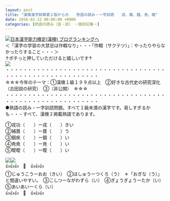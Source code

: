 ```yaml
---
layout: post
title: "漢検漢字辞典第２版から⑯　　熟語の読み・一字訓読　　戎、葺、錮、尭、曖"
date: 2016-02-22 00:00:00 +0900
categories: [熟語の読み（音・訓）　－個別記事－]
---
```


[![](/syuusyuu9701/assets/images/漢検漢字辞典第２版から⑯-熟語の読み・一字訓読-戎、葺、錮、尭、曖-br_c_3028_1.gif)](http://blog.with2.net/link.php?1659096:3028 "日本漢字能力検定(漢検) ブログランキングへ")[日本漢字能力検定(漢検) ブログランキングへ](http://blog.with2.net/link.php?1659096:3028)  
＜「漢字の学習の大禁忌は作輟なり」・・・「作輟（サクテツ）」：やったりやらなかったりすること・・・＞  
↑ポチっと押していただけると嬉しいです↑   
![](/syuusyuu9701/assets/images/漢検漢字辞典第２版から⑯-熟語の読み・一字訓読-戎、葺、錮、尭、曖-5581d5bf1984519fd366e5c61cc2489d.jpg)  
・・・・・・・・・・・・・・・・・・・・・・・・・・・・・・・・・・・・・・・・・・・・・・・・・・・・・・・・・  
☆☆☆今年のテーマ：①漢検１級１９９点以上　②好きな古代史の研究深化（古田説の研究）　③（非公開）　☆☆☆　　  
・・・・・・・・・・・・・・・・・・・・・・・・・・・・・・・・・・・・・・・・・・・・・・・・・・・・・・・・・  
●熟語の読み・一字訓読問題。すべて１級未満の漢字です。易しすぎるかも・・・すべて、漢検２掲載熟語であります。  
  
①戎功（　　）ー戎（　　）きい　　　  
②補葺（　　）ー葺（　　）う　　　  
③錮疾（　　）ー錮（　　）い  
④尭尭（　　）ー尭（　　）い  
⑤曖曖（　　）ー曖（　　）い  
  
![](/syuusyuu9701/assets/images/漢検漢字辞典第２版から⑯-熟語の読み・一字訓読-戎、葺、錮、尭、曖-6642bb456a78138022b68a0e157ec059.jpg)![](/syuusyuu9701/assets/images/漢検漢字辞典第２版から⑯-熟語の読み・一字訓読-戎、葺、錮、尭、曖-6642bb456a78138022b68a0e157ec059.jpg)  
👍👍👍　🐒　👍👍👍  
①じゅうこうーおお（きい）　②ほしゅうーつくろ（う）　＊「おぎな（う）」と間違いやすい。　③こしつーながわずら（い）　④ぎょうぎょうーたか（い）　⑤あいあいーくら（い）  
👍👍👍　🐒　👍👍👍  